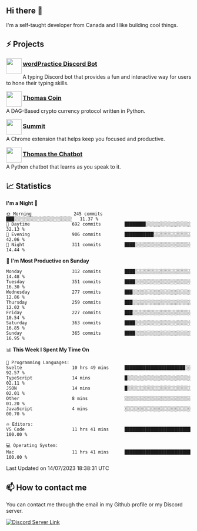 <h2>Hi there 👋</h2>

<p>I'm a self-taught developer from Canada and I like building cool things.</p>

<h2>⚡ Projects</h2>

<img align="left" src="https://i.imgur.com/BIzs17V.png" width="42" height="42" />
<h3><a target="_blank" href="https://wordpractice.principle.sh/">wordPractice Discord Bot</a></h3>
<p>A typing Discord bot that provides a fun and interactive way for users to hone their typing skills.</p>

<img align="left" src="https://i.imgur.com/4FdQpgN.png" width="42" height="42" />
<h3><a href="https://github.com/principle105/thomas-coin">Thomas Coin</a></h3>
<p>A DAG-Based crypto currency protocol written in Python.</p>

<img align="left" src="https://i.imgur.com/Ly8Atho.png" width="42" height="42" />
<h3><a href="https://summit.sh/">Summit</a></h3>
<p>A Chrome extension that helps keep you focused and productive.</p>

<img align="left" src="https://i.imgur.com/hA9YF2s.png" width="42" height="42" />
<h3><a href="https://github.com/principle105/thomasthechatbot">Thomas the Chatbot</a></h3>
<p>A Python chatbot that learns as you speak to it.</p>

<h2>📈 Statistics</h2>

<!--START_SECTION:waka-->
**I'm a Night 🦉** 

```text
🌞 Morning                245 commits         ███░░░░░░░░░░░░░░░░░░░░░░   11.37 % 
🌆 Daytime                692 commits         ████████░░░░░░░░░░░░░░░░░   32.13 % 
🌃 Evening                906 commits         ███████████░░░░░░░░░░░░░░   42.06 % 
🌙 Night                  311 commits         ████░░░░░░░░░░░░░░░░░░░░░   14.44 % 
```
📅 **I'm Most Productive on Sunday** 

```text
Monday                   312 commits         ████░░░░░░░░░░░░░░░░░░░░░   14.48 % 
Tuesday                  351 commits         ████░░░░░░░░░░░░░░░░░░░░░   16.30 % 
Wednesday                277 commits         ███░░░░░░░░░░░░░░░░░░░░░░   12.86 % 
Thursday                 259 commits         ███░░░░░░░░░░░░░░░░░░░░░░   12.02 % 
Friday                   227 commits         ███░░░░░░░░░░░░░░░░░░░░░░   10.54 % 
Saturday                 363 commits         ████░░░░░░░░░░░░░░░░░░░░░   16.85 % 
Sunday                   365 commits         ████░░░░░░░░░░░░░░░░░░░░░   16.95 % 
```


📊 **This Week I Spent My Time On** 

```text
💬 Programming Languages: 
Svelte                   10 hrs 49 mins      ███████████████████████░░   92.57 % 
TypeScript               14 mins             █░░░░░░░░░░░░░░░░░░░░░░░░   02.11 % 
JSON                     14 mins             █░░░░░░░░░░░░░░░░░░░░░░░░   02.01 % 
Other                    8 mins              ░░░░░░░░░░░░░░░░░░░░░░░░░   01.20 % 
JavaScript               4 mins              ░░░░░░░░░░░░░░░░░░░░░░░░░   00.70 % 

🔥 Editors: 
VS Code                  11 hrs 41 mins      █████████████████████████   100.00 % 

💻 Operating System: 
Mac                      11 hrs 41 mins      █████████████████████████   100.00 % 
```


 Last Updated on 14/07/2023 18:38:31 UTC
<!--END_SECTION:waka-->

<h2>📫 How to contact me</h2>

You can contact me through the email in my Github profile or my Discord server.

[![Discord Server Link](https://dcbadge.vercel.app/api/server/DHnk46C)](https://discord.gg/DHnk46C)

